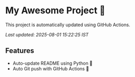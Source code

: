 # My Awesome Project 🚀

This project is automatically updated using GitHub Actions.

_Last updated: 2025-08-01 15:22:25 IST_

## Features
- Auto-update README using Python 🐍
- Auto Git push with GitHub Actions 🤖
